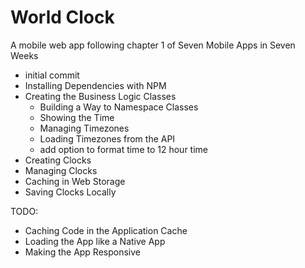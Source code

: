 # World Clock

A mobile web app following chapter 1 of Seven Mobile Apps in Seven Weeks

- initial commit
- Installing Dependencies with NPM
- Creating the Business Logic Classes
	- Building a Way to Namespace Classes
	- Showing the Time
	- Managing Timezones
	- Loading Timezones from the API
	- add option to format time to 12 hour time
- Creating Clocks
- Managing Clocks
- Caching in Web Storage
- Saving Clocks Locally

TODO:
- Caching Code in the Application Cache
- Loading the App like a Native App
- Making the App Responsive
